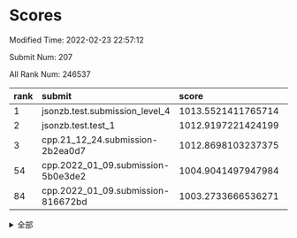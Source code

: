 # Scores

Modified Time: 2022-02-23 22:57:12

Submit Num: 207

All Rank Num: 246537

| rank |               submit               |       score        |       sigma        | pk_num |
| :--- | :--------------------------------- | :----------------- | :----------------- | :----- |
| 1    | jsonzb.test.submission_level_4     | 1013.5521411765714 | 0.806031380143819  | 4766   |
| 2    | jsonzb.test.test_1                 | 1012.9197221424199 | 0.7817826074677384 | 4758   |
| 3    | cpp.21_12_24.submission-2b2ea0d7   | 1012.8698103237375 | 0.773137762326538  | 4764   |
| 54   | cpp.2022_01_09.submission-5b0e3de2 | 1004.9041497947984 | 0.7220465197997655 | 4762   |
| 84   | cpp.2022_01_09.submission-816672bd | 1003.2733666536271 | 0.7102403719340524 | 4759   |


<details>
<summary>全部</summary>

| rank |                 submit                 |       score        |       sigma        | pk_num |
| :--- | :------------------------------------- | :----------------- | :----------------- | :----- |
| 1    | jsonzb.test.submission_level_4         | 1013.5521411765714 | 0.806031380143819  | 4766   |
| 2    | jsonzb.test.test_1                     | 1012.9197221424199 | 0.7817826074677384 | 4758   |
| 3    | cpp.21_12_24.submission-2b2ea0d7       | 1012.8698103237375 | 0.773137762326538  | 4764   |
| 4    | gobigger.level_3.submission_level_3_39 | 1012.0131776183994 | 0.7745313927747395 | 4765   |
| 5    | gobigger.level_3.submission_level_3_8  | 1012.0117889337955 | 0.7864422975865539 | 4764   |
| 6    | gobigger.level_3.submission_level_3_24 | 1011.972254628163  | 0.7764132536720567 | 4765   |
| 7    | gobigger.level_3.submission_level_3_30 | 1011.6642646734023 | 0.776965388121731  | 4762   |
| 8    | gobigger.level_3.submission_level_3_11 | 1011.3287745544536 | 0.7849533605119013 | 4763   |
| 9    | gobigger.level_3.submission_level_3_25 | 1011.2434347651734 | 0.7864163027044678 | 4765   |
| 10   | gobigger.level_3.submission_level_3_32 | 1011.0380683370824 | 0.7611547596530646 | 4762   |
| 11   | gobigger.level_3.submission_level_3_14 | 1010.7518314493967 | 0.7448322368226943 | 4764   |
| 12   | gobigger.level_3.submission_level_3_36 | 1010.6552333102104 | 0.7483322463241189 | 4769   |
| 13   | gobigger.level_3.submission_level_3_41 | 1010.6532921961826 | 0.756278322664641  | 4760   |
| 14   | gobigger.level_3.submission_level_3_21 | 1010.5665806015692 | 0.759472758386496  | 4761   |
| 15   | gobigger.level_3.submission_level_3_37 | 1010.4749171533256 | 0.7526837858561329 | 4764   |
| 16   | gobigger.level_3.submission_level_3_48 | 1010.4345940018344 | 0.7974635341988903 | 4764   |
| 17   | gobigger.level_3.submission_level_3_1  | 1010.4169638820163 | 0.7583644625152464 | 4766   |
| 18   | gobigger.level_3.submission_level_3_20 | 1010.3380094035579 | 0.7592705360397499 | 4765   |
| 19   | gobigger.level_3.submission_level_3_43 | 1010.2195949727885 | 0.7565380719682665 | 4768   |
| 20   | gobigger.level_3.submission_level_3_34 | 1010.1348832249644 | 0.7525841291829533 | 4766   |
| 21   | gobigger.level_3.submission_level_3_13 | 1010.0232180590291 | 0.7519445211095235 | 4762   |
| 22   | gobigger.level_3.submission_level_3_38 | 1009.9437780267185 | 0.7732164219018128 | 4761   |
| 23   | gobigger.level_3.submission_level_3_22 | 1009.9370419058758 | 0.7570657495912382 | 4765   |
| 24   | gobigger.level_3.submission_level_3_35 | 1009.8498108793601 | 0.7787263900783935 | 4768   |
| 25   | gobigger.level_3.submission_level_3_27 | 1009.8491469907407 | 0.7794677045847724 | 4761   |
| 26   | gobigger.level_3.submission_level_3_9  | 1009.834329778485  | 0.7474937650185471 | 4761   |
| 27   | gobigger.level_3.submission_level_3_4  | 1009.8203601819708 | 0.7474724336816428 | 4765   |
| 28   | gobigger.level_3.submission_level_3_5  | 1009.7493909989305 | 0.7453776343133213 | 4763   |
| 29   | gobigger.level_3.submission_level_3_18 | 1009.7343999350059 | 0.755102586080871  | 4759   |
| 30   | gobigger.level_3.submission_level_3_26 | 1009.700851008928  | 0.750710672100763  | 4767   |
| 31   | gobigger.level_3.submission_level_3_0  | 1009.6828102390798 | 0.7518293451512281 | 4768   |
| 32   | gobigger.level_3.submission_level_3_10 | 1009.5951691583102 | 0.7620170578001502 | 4760   |
| 33   | gobigger.level_3.submission_level_3_42 | 1009.3470192393054 | 0.7614768998153175 | 4767   |
| 34   | gobigger.level_3.submission_level_3_44 | 1009.3160320095304 | 0.7432726516173251 | 4766   |
| 35   | gobigger.level_3.submission_level_3_46 | 1009.2135997484653 | 0.7590336934165082 | 4757   |
| 36   | gobigger.level_3.submission_level_3_6  | 1009.178820158321  | 0.7601291898377808 | 4767   |
| 37   | gobigger.level_3.submission_level_3_31 | 1009.1723001574557 | 0.7633725262949832 | 4763   |
| 38   | gobigger.level_3.submission_level_3_3  | 1009.1674882217841 | 0.7312473934707694 | 4764   |
| 39   | gobigger.level_3.submission_level_3_16 | 1009.1458648868307 | 0.7472999408575681 | 4762   |
| 40   | gobigger.level_3.submission_level_3_40 | 1009.1067423626388 | 0.7492566393710347 | 4768   |
| 41   | gobigger.level_3.submission_level_3_49 | 1009.1002918195696 | 0.7568006629961692 | 4764   |
| 42   | gobigger.level_3.submission_level_3_17 | 1009.0137504839729 | 0.7535692054690645 | 4768   |
| 43   | gobigger.level_3.submission_level_3_2  | 1008.973232214874  | 0.7493847179139894 | 4761   |
| 44   | gobigger.level_3.submission_level_3_7  | 1008.9567333204983 | 0.7524580043729509 | 4765   |
| 45   | gobigger.level_3.submission_level_3_23 | 1008.9338427935666 | 0.7441722357450801 | 4764   |
| 46   | gobigger.level_3.submission_level_3_12 | 1008.9165967582741 | 0.7423567524970505 | 4764   |
| 47   | gobigger.level_3.submission_level_3_47 | 1008.8645798059611 | 0.7651444028633297 | 4764   |
| 48   | gobigger.level_3.submission_level_3_15 | 1008.8301972274706 | 0.7298973211592195 | 4765   |
| 49   | gobigger.level_3.submission_level_3_33 | 1008.7635312490595 | 0.754853820601621  | 4764   |
| 50   | gobigger.level_3.submission_level_3_28 | 1008.6860489014191 | 0.7365776490827493 | 4764   |
| 51   | gobigger.level_3.submission_level_3_29 | 1008.1942986087846 | 0.7369248120503828 | 4765   |
| 52   | gobigger.level_3.submission_level_3_45 | 1008.1790939869002 | 0.7422028798632118 | 4760   |
| 53   | gobigger.level_3.submission_level_3_19 | 1008.110649003194  | 0.7316061075901844 | 4766   |
| 54   | cpp.2022_01_09.submission-5b0e3de2     | 1004.9041497947984 | 0.7220465197997655 | 4762   |
| 55   | gobigger.level_1.submission_level_1_26 | 1004.6843110242226 | 0.7232257722187521 | 4767   |
| 56   | gobigger.level_1.submission_level_1_0  | 1004.5908151936187 | 0.7092209684536611 | 4764   |
| 57   | gobigger.level_1.submission_level_1_23 | 1004.536238580894  | 0.7270832529057244 | 4766   |
| 58   | gobigger.level_1.submission_level_1_4  | 1004.4959664417123 | 0.7196092061150626 | 4765   |
| 59   | gobigger.level_1.submission_level_1_43 | 1004.4364560738419 | 0.7137365740040785 | 4763   |
| 60   | gobigger.level_1.submission_level_1_33 | 1004.4092570374968 | 0.720772273500607  | 4765   |
| 61   | gobigger.level_1.submission_level_1_13 | 1004.3357406947948 | 0.7225111002546174 | 4763   |
| 62   | gobigger.level_1.submission_level_1_3  | 1004.2302219324122 | 0.7228285413298319 | 4762   |
| 63   | gobigger.level_1.submission_level_1_48 | 1004.1861307113711 | 0.7053542706221781 | 4762   |
| 64   | gobigger.level_1.submission_level_1_31 | 1004.1729100906091 | 0.715488503612338  | 4760   |
| 65   | gobigger.level_1.submission_level_1_25 | 1004.1610182182883 | 0.7276966519933553 | 4761   |
| 66   | gobigger.level_1.submission_level_1_6  | 1004.1085397344496 | 0.7234452848205796 | 4765   |
| 67   | gobigger.level_1.submission_level_1_28 | 1004.0470185285409 | 0.7050448642592263 | 4764   |
| 68   | gobigger.level_1.submission_level_1_20 | 1003.967728183654  | 0.7239315880111765 | 4763   |
| 69   | gobigger.level_1.submission_level_1_39 | 1003.7363108615456 | 0.7073348903843795 | 4765   |
| 70   | gobigger.level_1.submission_level_1_46 | 1003.7201640878822 | 0.715829866350278  | 4766   |
| 71   | gobigger.level_1.submission_level_1_38 | 1003.7196719224332 | 0.7230421999621425 | 4762   |
| 72   | gobigger.level_1.submission_level_1_27 | 1003.7175117078746 | 0.7160261871954776 | 4756   |
| 73   | gobigger.level_1.submission_level_1_44 | 1003.6847072089246 | 0.7116696302302938 | 4767   |
| 74   | gobigger.level_1.submission_level_1_21 | 1003.646086236844  | 0.7229105771343854 | 4764   |
| 75   | gobigger.level_1.submission_level_1_5  | 1003.5219660062739 | 0.7249680688046601 | 4765   |
| 76   | gobigger.level_1.submission_level_1_2  | 1003.4941886172383 | 0.7112421313608608 | 4764   |
| 77   | gobigger.level_1.submission_level_1_29 | 1003.4314790050731 | 0.7168104059308498 | 4766   |
| 78   | gobigger.level_1.submission_level_1_30 | 1003.3780689689423 | 0.7138199492521391 | 4768   |
| 79   | gobigger.level_1.submission_level_1_32 | 1003.3639166411825 | 0.717655020596757  | 4761   |
| 80   | gobigger.level_1.submission_level_1_24 | 1003.3361238849091 | 0.714707772593677  | 4767   |
| 81   | gobigger.level_1.submission_level_1_35 | 1003.299567677132  | 0.7169740449614056 | 4764   |
| 82   | gobigger.level_1.submission_level_1_8  | 1003.2898363726969 | 0.7126686822448137 | 4771   |
| 83   | gobigger.level_1.submission_level_1_34 | 1003.2832025799811 | 0.7135646886371719 | 4763   |
| 84   | cpp.2022_01_09.submission-816672bd     | 1003.2733666536271 | 0.7102403719340524 | 4759   |
| 85   | gobigger.level_1.submission_level_1_12 | 1003.2124765324763 | 0.7070104866009884 | 4763   |
| 86   | gobigger.level_1.submission_level_1_47 | 1003.1908189728463 | 0.71933062598725   | 4761   |
| 87   | gobigger.level_1.submission_level_1_9  | 1003.0835205613175 | 0.712868376999292  | 4768   |
| 88   | gobigger.level_1.submission_level_1_19 | 1003.0571953411132 | 0.7160640895661624 | 4766   |
| 89   | gobigger.level_1.submission_level_1_11 | 1003.0356722712228 | 0.714270732591569  | 4766   |
| 90   | gobigger.level_1.submission_level_1_1  | 1003.0097966174541 | 0.7052367053894917 | 4762   |
| 91   | gobigger.level_1.submission_level_1_41 | 1002.986707505479  | 0.7221088395269357 | 4770   |
| 92   | gobigger.level_1.submission_level_1_45 | 1002.970390957408  | 0.7281125581386293 | 4764   |
| 93   | gobigger.level_1.submission_level_1_14 | 1002.9611392492815 | 0.7097535785317919 | 4763   |
| 94   | gobigger.level_1.submission_level_1_10 | 1002.9511931474087 | 0.7110977510343905 | 4769   |
| 95   | gobigger.level_1.submission_level_1_42 | 1002.9213038207166 | 0.7157549669358174 | 4762   |
| 96   | gobigger.level_1.submission_level_1_17 | 1002.9101933515351 | 0.7199323038983879 | 4764   |
| 97   | gobigger.level_1.submission_level_1_16 | 1002.8269197333495 | 0.7094361911740901 | 4762   |
| 98   | gobigger.level_1.submission_level_1_22 | 1002.8044456131838 | 0.7037505841619683 | 4761   |
| 99   | gobigger.level_1.submission_level_1_15 | 1002.7296440418725 | 0.7219723439956658 | 4762   |
| 100  | gobigger.level_1.submission_level_1_37 | 1002.5452720384501 | 0.7124557355908937 | 4759   |
| 101  | gobigger.level_1.submission_level_1_7  | 1002.3678462695881 | 0.7149714377332339 | 4762   |
| 102  | gobigger.level_1.submission_level_1_49 | 1002.2748634537336 | 0.7192665528461988 | 4772   |
| 103  | gobigger.level_1.submission_level_1_18 | 1002.0975381583927 | 0.7104259370917662 | 4767   |
| 104  | gobigger.level_1.submission_level_1_36 | 1002.0138494825526 | 0.7132877009086593 | 4763   |
| 105  | gobigger.level_1.submission_level_1_40 | 1001.5667076553657 | 0.7086929091446827 | 4765   |
| 106  | gobigger.random.submission_random_40   | 997.4457029354744  | 0.715329209712996  | 4764   |
| 107  | gobigger.random.submission_random_4    | 996.9569425342464  | 0.7098460913044122 | 4763   |
| 108  | gobigger.random.submission_random_24   | 996.9268800300904  | 0.7049241644826004 | 4762   |
| 109  | gobigger.random.submission_random_41   | 996.8129818499629  | 0.7079928620619984 | 4771   |
| 110  | gobigger.random.submission_random_7    | 996.780499560131   | 0.7046107407194806 | 4760   |
| 111  | gobigger.random.submission_random_13   | 996.7518423779451  | 0.7283505286856865 | 4761   |
| 112  | gobigger.random.submission_random_10   | 996.5451445313089  | 0.7093774256773993 | 4762   |
| 113  | gobigger.random.submission_random_2    | 996.5024162225367  | 0.7134615474697541 | 4758   |
| 114  | gobigger.random.submission_random_44   | 996.5017356605013  | 0.71498497466301   | 4767   |
| 115  | gobigger.random.submission_random_38   | 996.4628653470941  | 0.7107687893816961 | 4759   |
| 116  | gobigger.random.submission_random_17   | 996.4580486913841  | 0.7104036399027115 | 4766   |
| 117  | gobigger.random.submission_random_27   | 996.4384048509917  | 0.7023120523895118 | 4763   |
| 118  | gobigger.random.submission_random_39   | 996.3436499684811  | 0.7222271559151763 | 4761   |
| 119  | gobigger.random.submission_random_3    | 996.3102299164445  | 0.7050944246715142 | 4765   |
| 120  | gobigger.random.submission_random_43   | 996.2404279198395  | 0.704317137383798  | 4764   |
| 121  | gobigger.random.submission_random_26   | 996.1366385060265  | 0.7146223862792646 | 4765   |
| 122  | gobigger.random.submission_random_33   | 996.0813828484896  | 0.7069252924360758 | 4763   |
| 123  | gobigger.random.submission_random_34   | 996.0692246076364  | 0.7089167060777213 | 4762   |
| 124  | gobigger.random.submission_random_15   | 996.0247219932822  | 0.7033181712502259 | 4767   |
| 125  | gobigger.random.submission_random_25   | 996.0183434319177  | 0.7043640579362161 | 4764   |
| 126  | gobigger.random.submission_random_14   | 996.0144119840918  | 0.7188894697481136 | 4766   |
| 127  | gobigger.random.submission_random_42   | 996.0029135379771  | 0.7158580405365845 | 4762   |
| 128  | gobigger.random.submission_random_46   | 995.8883842816313  | 0.7123344078177491 | 4772   |
| 129  | gobigger.random.submission_random_5    | 995.8669983627615  | 0.708167269259422  | 4760   |
| 130  | gobigger.random.submission_random_19   | 995.8479627127673  | 0.707929414179873  | 4763   |
| 131  | gobigger.random.submission_random_12   | 995.8432111382533  | 0.7026260649235967 | 4770   |
| 132  | gobigger.random.submission_random_48   | 995.8380322814256  | 0.7042326728576425 | 4765   |
| 133  | gobigger.random.submission_random_32   | 995.8331912706531  | 0.7026727621445604 | 4759   |
| 134  | gobigger.random.submission_random_28   | 995.8167560204757  | 0.7012723048104402 | 4760   |
| 135  | gobigger.random.submission_random_36   | 995.7817536504788  | 0.7112409574073937 | 4768   |
| 136  | gobigger.random.submission_random_1    | 995.7737125387389  | 0.7180368459136862 | 4767   |
| 137  | gobigger.random.submission_random_29   | 995.668011044378   | 0.7156886971701321 | 4767   |
| 138  | gobigger.random.submission_random_6    | 995.5713960390173  | 0.7226084619611232 | 4759   |
| 139  | gobigger.random.submission_random_0    | 995.5199465632439  | 0.7072212999861636 | 4764   |
| 140  | gobigger.random.submission_random_45   | 995.4873279868     | 0.7124440734403868 | 4762   |
| 141  | gobigger.random.submission_random_23   | 995.4665340647742  | 0.7294196725350688 | 4764   |
| 142  | gobigger.random.submission_random_22   | 995.4032305680215  | 0.7077096489230122 | 4762   |
| 143  | gobigger.random.submission_random_47   | 995.3917548442696  | 0.7102080780473794 | 4761   |
| 144  | gobigger.random.submission_random_9    | 995.3679954394437  | 0.7034170694584881 | 4768   |
| 145  | gobigger.random.submission_random_16   | 995.2896673118065  | 0.7118846119885048 | 4763   |
| 146  | gobigger.random.submission_random_11   | 995.1976802200944  | 0.7193294242231575 | 4763   |
| 147  | gobigger.random.submission_random_35   | 995.1501007621233  | 0.7207270798070506 | 4768   |
| 148  | gobigger.random.submission_random_21   | 995.1434165215303  | 0.7157085131464288 | 4763   |
| 149  | gobigger.random.submission_random_30   | 995.110780819825   | 0.7126091144875436 | 4765   |
| 150  | gobigger.random.submission_random_37   | 994.9277600059388  | 0.7134358379255629 | 4764   |
| 151  | gobigger.random.submission_random_8    | 994.7949737615386  | 0.7120007461166836 | 4762   |
| 152  | gobigger.random.submission_random_18   | 994.7747258931917  | 0.7501966145117163 | 4766   |
| 153  | gobigger.random.submission_random_49   | 994.7405521758387  | 0.7165868058585808 | 4763   |
| 154  | gobigger.random.submission_random_31   | 994.7186959419055  | 0.7204297045493722 | 4767   |
| 155  | gobigger.random.submission_random_20   | 994.6674757293947  | 0.7080913497795017 | 4767   |
| 156  | gobigger.level_2.submission_level_2_14 | 994.1529202884722  | 0.7378912463310713 | 4763   |
| 157  | gobigger.level_2.submission_level_2_15 | 993.5329677036317  | 0.7387315774207196 | 4762   |
| 158  | gobigger.level_2.submission_level_2_21 | 993.4471171634808  | 0.7431580212421015 | 4763   |
| 159  | gobigger.level_2.submission_level_2_37 | 993.3661687471149  | 0.735473609890215  | 4764   |
| 160  | gobigger.level_2.submission_level_2_27 | 993.2981837002975  | 0.7369779177194654 | 4767   |
| 161  | gobigger.level_2.submission_level_2_22 | 993.227685301583   | 0.7332774790080488 | 4763   |
| 162  | gobigger.level_2.submission_level_2_4  | 993.1663303259274  | 0.7320184227439062 | 4762   |
| 163  | gobigger.level_2.submission_level_2_32 | 993.0980853030885  | 0.7330360536240025 | 4766   |
| 164  | gobigger.level_2.submission_level_2_17 | 993.073019898821   | 0.7504005243393038 | 4757   |
| 165  | gobigger.level_2.submission_level_2_0  | 993.0604776731194  | 0.7438272070083288 | 4764   |
| 166  | gobigger.level_2.submission_level_2_48 | 992.9842658058187  | 0.7337840995689412 | 4764   |
| 167  | gobigger.level_2.submission_level_2_26 | 992.9247889950968  | 0.7548662531271821 | 4768   |
| 168  | gobigger.level_2.submission_level_2_36 | 992.8650110418051  | 0.7438921156685543 | 4770   |
| 169  | gobigger.level_2.submission_level_2_49 | 992.7397673674861  | 0.7391161004936    | 4770   |
| 170  | gobigger.level_2.submission_level_2_23 | 992.7072424184139  | 0.746122914900478  | 4760   |
| 171  | gobigger.level_2.submission_level_2_10 | 992.7040646483798  | 0.744097807219381  | 4769   |
| 172  | gobigger.level_2.submission_level_2_41 | 992.6680014172198  | 0.743440365657885  | 4762   |
| 173  | gobigger.level_2.submission_level_2_31 | 992.6572959111941  | 0.7497420478624224 | 4761   |
| 174  | gobigger.level_2.submission_level_2_30 | 992.6425396228376  | 0.7305166066544758 | 4762   |
| 175  | gobigger.level_2.submission_level_2_19 | 992.6338492716422  | 0.7477092898645653 | 4769   |
| 176  | gobigger.level_2.submission_level_2_47 | 992.5924514912322  | 0.7406703968038088 | 4766   |
| 177  | gobigger.level_2.submission_level_2_28 | 992.5627673131038  | 0.7283313480916608 | 4760   |
| 178  | gobigger.level_2.submission_level_2_9  | 992.5625240479037  | 0.7330567249309135 | 4759   |
| 179  | gobigger.level_2.submission_level_2_46 | 992.5246652794369  | 0.7554186957675092 | 4762   |
| 180  | gobigger.level_2.submission_level_2_13 | 992.4892446205021  | 0.7453030061052374 | 4762   |
| 181  | gobigger.level_2.submission_level_2_42 | 992.4020742727694  | 0.7278901061910481 | 4770   |
| 182  | gobigger.level_2.submission_level_2_25 | 992.2945518733821  | 0.7369080863973563 | 4766   |
| 183  | gobigger.level_2.submission_level_2_35 | 992.189917930366   | 0.7433911617257788 | 4765   |
| 184  | gobigger.level_2.submission_level_2_29 | 992.1598077883549  | 0.7613171515381681 | 4763   |
| 185  | gobigger.level_2.submission_level_2_12 | 992.1026754721591  | 0.7418201371025342 | 4764   |
| 186  | gobigger.level_2.submission_level_2_40 | 992.0932926475513  | 0.7493049974775611 | 4761   |
| 187  | gobigger.level_2.submission_level_2_8  | 992.0800328056258  | 0.7413599846755756 | 4762   |
| 188  | gobigger.level_2.submission_level_2_39 | 992.0078328395292  | 0.7472206391648261 | 4761   |
| 189  | gobigger.level_2.submission_level_2_18 | 992.0029238999105  | 0.7366151137241659 | 4766   |
| 190  | gobigger.level_2.submission_level_2_45 | 991.9407042315107  | 0.7401266168907917 | 4760   |
| 191  | gobigger.level_2.submission_level_2_1  | 991.9251733580372  | 0.7366870069184684 | 4768   |
| 192  | gobigger.level_2.submission_level_2_6  | 991.9086880201509  | 0.7333085568873171 | 4769   |
| 193  | gobigger.level_2.submission_level_2_44 | 991.7723374732462  | 0.7331264757953974 | 4764   |
| 194  | gobigger.level_2.submission_level_2_7  | 991.6097384752991  | 0.7485101269730788 | 4759   |
| 195  | gobigger.level_2.submission_level_2_16 | 991.539940439883   | 0.7481935089086034 | 4763   |
| 196  | gobigger.level_2.submission_level_2_3  | 991.4968717417936  | 0.7498114801849328 | 4763   |
| 197  | gobigger.level_2.submission_level_2_11 | 991.2618901676507  | 0.7322696305425739 | 4766   |
| 198  | gobigger.level_2.submission_level_2_34 | 991.1829335650182  | 0.7346851207467793 | 4767   |
| 199  | gobigger.level_2.submission_level_2_5  | 991.0447428323403  | 0.7315414723605987 | 4769   |
| 200  | gobigger.level_2.submission_level_2_20 | 990.990401604168   | 0.7513799064019772 | 4762   |
| 201  | gobigger.level_2.submission_level_2_38 | 990.980267071984   | 0.7702564764027122 | 4762   |
| 202  | gobigger.level_2.submission_level_2_24 | 990.9741953606484  | 0.759394032533778  | 4764   |
| 203  | gobigger.level_2.submission_level_2_43 | 990.6381546878395  | 0.748421853195634  | 4769   |
| 204  | gobigger.level_2.submission_level_2_33 | 990.2221866076131  | 0.7511712073277803 | 4766   |
| 205  | gobigger.level_2.submission_level_2_2  | 989.2520267091652  | 0.7686329840772514 | 4762   |
| 206  | gobigger.none.submission_none_0        | 977.022851769017   | 1.3367850471009757 | 4766   |
| 207  | gobigger.none.submission_none_1        | 976.7739456680162  | 1.3684243977963426 | 4762   |

</details>